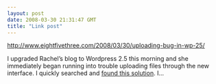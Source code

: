 ```yaml
---
layout: post
date: 2008-03-30 21:31:47 GMT
title: "Link post"
---
```

<http://www.eightfivethree.com/2008/03/30/uploading-bug-in-wp-25/>


<p>I upgraded Rachel’s blog to Wordpress 2.5 this morning and she immediately began running into trouble uploading files through the new interface. I quickly searched and <a href="http://wordpress.org/support/topic/162198#post-713957" title="WordPress › Support » 2.5 image upload">found this solution</a>. I...</p>